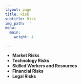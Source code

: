 ```yaml
---
layout: page
title: Risk
subtitle: Risk
img_path: ''
menu:
  main:
    weight: 4

---
```

* **Market Risks**
* **Technology Risks**
* **Skilled Workers and Resources**
* **Financial Risks**
* **Legal Risks**